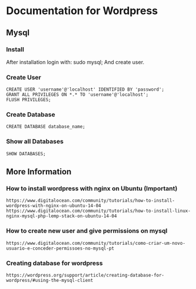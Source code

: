 # Documentation for Wordpress

## Mysql
### Install
 After installation login with:
    sudo mysql; 
 And create user.
### Create User
    CREATE USER 'username'@'localhost' IDENTIFIED BY 'password';
    GRANT ALL PRIVILEGES ON *.* TO 'username'@'localhost';
    FLUSH PRIVILEGES;
### Create Database
    CREATE DATABASE database_name;
### Show all Databases
    SHOW DATABASES;


## More Information
### How to install wordpress with nginx on Ubuntu (Important)
    https://www.digitalocean.com/community/tutorials/how-to-install-wordpress-with-nginx-on-ubuntu-14-04
    https://www.digitalocean.com/community/tutorials/how-to-install-linux-nginx-mysql-php-lemp-stack-on-ubuntu-14-04
### How to create new user and give permissions on mysql
    https://www.digitalocean.com/community/tutorials/como-criar-um-novo-usuario-e-conceder-permissoes-no-mysql-pt
### Creating database for wordpress
    https://wordpress.org/support/article/creating-database-for-wordpress/#using-the-mysql-client

 




